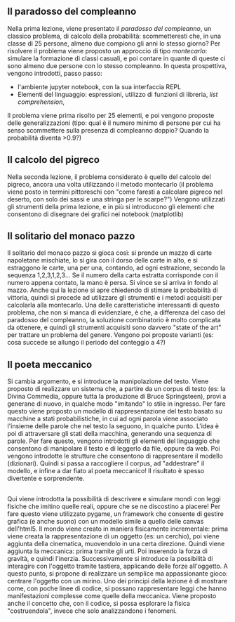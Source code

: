 
## Il paradosso del compleanno
Nella prima lezione, viene presentato il _paradosso del compleanno_, un classico problema, di calcolo della probabilità: scommetteresti che, in una classe di 25 persone, almeno due compiono gli anni lo stesso giorno? Per risolvere il problema viene proposto un approccio di tipo _montecarlo_: simulare la formazione di classi casuali,  e poi contare in quante di queste ci sono almeno due persone con lo stesso compleanno. In questa prospettiva, vengono introdotti, passo passo:

 - l'ambiente jupyter notebook, con la sua interfaccia REPL
 - Elementi del linguaggio: espressioni, utilizzo di funzioni di libreria, _list comprehension_, 

Il problema viene prima risolto per 25 elementi, e poi vengono proposte delle generalizzazioni (tipo: qual è il numero minimo di persone per cui ha senso scommettere sulla presenza di compleanno doppio? Quando la probabilità diventa >0.9?)

## Il calcolo del pigreco
Nella seconda lezione, il problema considerato è quello del calcolo del pigreco, ancora una volta utilizzando il metodo montecarlo (il problema viene posto in termini pittoreschi con "come faresti a calcolare pigreco nel deserto, con solo dei sassi e una stringa per le scarpe?") 
Vengono utilizzati gli strumenti della prima lezione, e in più si introducono gli elementi che consentono di disegnare dei grafici nei notebook (matplotlib)

## Il solitario del monaco pazzo
Il solitario del monaco pazzo si gioca così: si prende un mazzo di carte napoletane mischiate, lo si gira con il dorso delle carte in alto, e si estraggono le carte, una per una, contando, ad ogni estrazione, secondo la sequenza 1,2,3,1,2,3... Se il numero della carta estratta corrisponde con il numero appena contato, la mano è persa. Si vince se si arriva in fondo al mazzo. Anche qui la lezione si apre chiedendo di stimare la probabilità di vittoria, quindi si procede ad utilizzare gli strumenti e i metodi acquisiti per calcolarla alla montecarlo. Una delle caratteristiche interessanti di questo problema, che non si manca di evidenziare, è che, a differenza del caso del paradosso del compleanno, la soluzione combinatorio è molto complicata da ottenere, e quindi gli strumenti acquisiti sono davvero "state of the art" per trattare un problema del genere. Vengono poi proposte varianti (es: cosa succede se allungo il periodo del conteggio a 4?)

## Il poeta meccanico
Si cambia argomento, e si introduce la manipolazione del testo. Viene proposto di realizzare un sistema che, a partire da un corpus di testo (es: la Divina Commedia, oppure tutta la produzione di Bruce Springsteen), provi a generane di nuovo, in qualche modo "imitando" lo stile in ingresso. Per fare questo viene proposto un modello di rappresentazione del testo basato su macchine a stati probabilistiche, in cui ad ogni parola viene associato l'insieme delle parole che nel testo la seguono, in qualche punto. L'idea è poi di attraversare gli stati della macchina, generando una sequenza di parole. Per fare questo, vengono introdotti gli elementi del linguaggio che consentono di manipolare il testo e di leggerlo da file, oppure da web. Poi vengono introdotte le strutture che consentono di rappresentare il modello (dizionari). Quindi si passa a raccogliere il corpus, ad "addestrare" il modello, e infine a dar fiato al poeta meccanico! Il risultato è spesso divertente e sorprendente.

##  
Qui viene introdotta la possibilità di descrivere e simulare mondi con leggi fisiche che imitino quelle reali, oppure che se ne discostino a piacere! Per fare questo viene utilizzato pygame, un framework che consente di gestire grafica (e anche suono) con un modello simile a quello delle canvas dell'html5. Il mondo viene creato in maniera fisicamente incrementale: prima viene creata la rappresentazione di un oggetto (es: un cerchio), poi viene aggiunta della cinematica, muovendolo in una certa direzione. Quindi viene aggiunta la meccanica: prima tramite gli urti. Poi inserendo la forza di gravità, e quindi l'inerzia. Successivamente si introduce la possibilità di interagire con l'oggetto tramite tastiera, applicando delle forze all'oggetto. A questo punto, si propone di realizzare un semplice ma appassionante gioco: centrare l'oggetto con un mirino.
Uno dei principi della lezione è di mostrare come, con poche linee di codice, si possano rappresentare leggi che hanno manifestazioni complesse come quelle della meccanica. Viene proposto anche il concetto che, con il codice, si possa esplorare la fisica "costruendola", invece che solo analizzandone i fenomeni.
